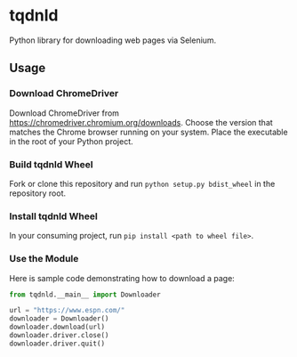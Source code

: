 # tqdnld

Python library for downloading web pages via Selenium.

## Usage

### Download ChromeDriver

Download ChromeDriver from https://chromedriver.chromium.org/downloads. Choose the version that matches the Chrome
browser running on your system. Place the executable in the root of your Python project.

### Build tqdnld Wheel

Fork or clone this repository and run `python setup.py bdist_wheel` in the repository root.

### Install tqdnld Wheel

In your consuming project, run `pip install <path to wheel file>`.

### Use the Module

Here is sample code demonstrating how to download a page:

```python
from tqdnld.__main__ import Downloader

url = "https://www.espn.com/"
downloader = Downloader()
downloader.download(url)
downloader.driver.close()
downloader.driver.quit()
```
